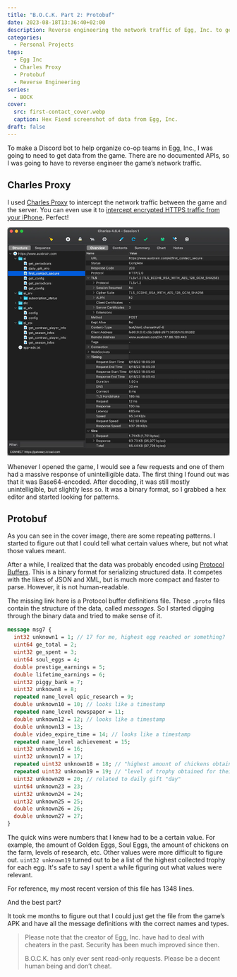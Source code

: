 ```yaml
---
title: "B.O.C.K. Part 2: Protobuf"
date: 2023-08-18T13:36:40+02:00
description: Reverse engineering the network traffic of Egg, Inc. to get data for a Discord bot.
categories:
  - Personal Projects
tags:
  - Egg Inc
  - Charles Proxy
  - Protobuf
  - Reverse Engineering
series:
  - BOCK
cover:
  src: first-contact_cover.webp
  caption: Hex Fiend screenshot of data from Egg, Inc.
draft: false
---
```


To make a Discord bot to help organize co-op teams in Egg, Inc., I was going to need to get data from the game.
There are no documented APIs, so I was going to have to reverse engineer the game’s network traffic.

## Charles Proxy

I used [Charles Proxy](https://www.charlesproxy.com/) to intercept the network traffic between the game and the server.
You can even use it
to [intercept encrypted HTTPS traffic from your iPhone](https://www.charlesproxy.com/documentation/using-charles/ssl-certificates/).
Perfect!

![Charles Proxy screenshot showing network traffic from Egg, Inc.](charles-proxy.webp "Charles Proxy screenshot showing network traffic from Egg, Inc.")

Whenever I opened the game, I would see a few requests and one of them had a massive response of unintelligible data.
The first thing I found out was that it was Base64-encoded. After decoding, it was still mostly unintelligible, but
slightly less so. It was a binary format, so I grabbed a hex editor and started looking for patterns.

## Protobuf

As you can see in the cover image, there are some repeating patterns. I started to figure out that I could tell what
certain values where, but not what those values meant.

After a while, I realized that the data was probably encoded using [Protocol Buffers](https://protobuf.dev). This is a
binary format for serializing structured data. It competes with the likes of JSON and XML, but is much more compact and
faster to parse. However, it is not human-readable.

The missing link here is a Protocol buffer definitions file. These `.proto` files contain the structure of the data,
called *messages*. So I started digging through the binary data and tried to make sense of it.

```protobuf
message msg7 {
  int32 unknown1 = 1; // 17 for me, highest egg reached or something?
  uint64 ge_total = 2;
  uint32 ge_spent = 3;
  uint64 soul_eggs = 4;
  double prestige_earnings = 5;
  double lifetime_earnings = 6;
  uint32 piggy_bank = 7;
  uint32 unknown8 = 8;
  repeated name_level epic_research = 9;
  double unknown10 = 10; // looks like a timestamp
  repeated name_level newspaper = 11;
  double unknown12 = 12; // looks like a timestamp
  double unknown13 = 13;
  double video_expire_time = 14; // looks like a timestamp
  repeated name_level achievement = 15;
  uint32 unknown16 = 16;
  uint32 unknown17 = 17;
  repeated uint32 unknown18 = 18; // "highest amount of chickens obtained on that egg"
  repeated uint32 unknown19 = 19; // "level of trophy obtained for their respective eggs"
  uint32 unknown20 = 20; // related to daily gift "day"
  uint64 unknown23 = 23;
  uint32 unknown24 = 24;
  uint32 unknown25 = 25;
  double unknown26 = 26;
  double unknown27 = 27;
}
```

The quick wins were numbers that I knew had to be a certain value. For example, the amount of Golden Eggs, Soul Eggs,
the amount of chickens on the farm, levels of research, etc. Other values were more difficult to figure
out. `uint32 unknown19` turned out to be a list of the highest collected trophy for each egg. It's safe to say I spent a
while figuring out what values were relevant.

For reference, my most recent version of this file has 1348 lines.

And the best part?

It took me months to figure out that I could just get the file from the game’s APK and have all the message definitions
with the correct names and types.

> Please note that the creator of Egg, Inc. have had to deal with cheaters in the past. Security has been much improved
> since then.
>
> B.O.C.K. has only ever sent read-only requests. Please be a decent human being and don’t cheat.
